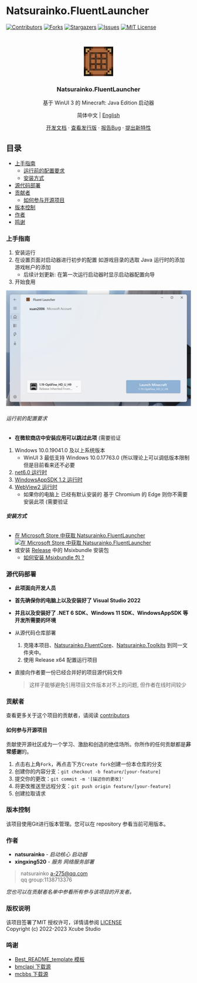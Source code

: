 # Natsurainko.FluentLauncher

<!-- PROJECT SHIELDS -->

[![Contributors][contributors-shield]][contributors-url]
[![Forks][forks-shield]][forks-url]
[![Stargazers][stars-shield]][stars-url]
[![Issues][issues-shield]][issues-url]
[![MIT License][license-shield]][license-url]

<!-- PROJECT LOGO -->
<br />

<p align="center">
  <a href="https://github.com/Xcube-Studio/Natsurainko.FluentLauncher/">
    <img src="docs/images/AppIcon.png" alt="Logo" width="80" height="80">
  </a>

  <h3 align="center">Natsurainko.FluentLauncher</h3>
  <p align="center">
    基于 WinUI 3 的 Minecraft: Java Edition 启动器
    <br />
    <p align="center">
      简体中文 |
      <a href="https://github.com/Xcube-Studio/Natsurainko.FluentLauncher/docs/README_EN.md">English</a>
    </p>
    <p align="center">
      <a href="https://github.com/Xcube-Studio/Natsurainko.FluentLauncher">开发文档</a>
      ·
      <a href="https://github.com/Xcube-Studio/Natsurainko.FluentLauncher/releases">查看发行版</a>
      ·
      <a href="https://github.com/Xcube-Studio/Natsurainko.FluentLauncher/issues">报告Bug</a>
      ·
      <a href="https://github.com/Xcube-Studio/Natsurainko.FluentLauncher/issues">提出新特性</a>
    </p>
  </p>
</p>


## 目录

- [上手指南](#上手指南)
  - [运行前的配置要求](#运行前的配置要求)
  - [安装方式](#安装方式)
- [源代码部署](#源代码部署)
- [贡献者](#贡献者)
  - [如何参与开源项目](#如何参与开源项目)
- [版本控制](#版本控制)
- [作者](#作者)
- [鸣谢](#鸣谢)

### 上手指南
  
1. 安装运行
2. 在设置页面对启动器进行初步的配置 如游戏目录的选取 Java 运行时的添加 游戏帐户的添加
    + 后续计划更新: 在第一次运行启动器时显示启动器配置向导
3. 开始食用

<a href="https://github.com/Xcube-Studio/Natsurainko.FluentLauncher/">
  <img src="docs/images/Main.png" alt="main">
</a>

###### 运行前的配置要求
+ **在微软商店中安装应用可以跳过此项** (需要验证

1. Windows 10.0.19041.0 及以上系统版本
    + WinUI 3 最低支持 Windows 10.0.17763.0 (所以理论上可以调低版本限制 但是目前看来还不必要
2. [net6.0 运行时](https://dotnet.microsoft.com/zh-cn/download/dotnet/6.0)
3. [WindowsAppSDK 1.2 运行时](https://learn.microsoft.com/zh-cn/windows/apps/windows-app-sdk/downloads)
4. [WebView2 运行时](https://developer.microsoft.com/zh-cn/microsoft-edge/webview2/consumer/)
    + 如果你的电脑上 已经有默认安装的 基于 Chromium 的 Edge 则你不需要安装此项 (需要验证

###### **安装方式**

+ [在 Microsoft Store 中获取 Natsurainko.FluentLauncher](https://apps.microsoft.com/store/detail/natsuriankofluentlauncher/9p4nqqxq942p?hl=zh-cn&gl=cn)  
 [![在 Microsoft Store 中获取 Natsurainko.FluentLauncher](https://user-images.githubusercontent.com/76810494/189479518-fc0f18a9-b0a4-4a63-8e7b-27a4284d93af.png)](https://apps.microsoft.com/store/detail/natsuriankofluentlauncher/9p4nqqxq942p?hl=zh-cn&gl=cn)
+ 或安装 [Release](https://github.com/Xcube-Studio/Natsurainko.FluentLauncher/releases) 中的 Msixbundle 安装包
    + [如何安装 Msixbundle 包 ?](https://github.com/Xcube-Studio/Natsurainko.FluentLauncher/wiki/%E5%A6%82%E4%BD%95%E5%AE%89%E8%A3%85-Msixbundle-%E5%8C%85)

### 源代码部署
+ **此项面向开发人员**
+ **首先确保你的电脑上以及安装好了 Visual Studio 2022**
+ **并且以及安装好了 .NET 6 SDK、Windows 11 SDK、WindowsAppSDK 等开发所需要的环境**

+ 从源代码仓库部署
  1. 克隆本项目、[Natsurainko.FluentCore](https://github.com/Xcube-Studio/Natsurainko.FluentCore)、[Natsurainko.Toolkits](https://github.com/natsurainko/Natsurainko.Toolkits) 到同一文件夹中。 
  2. 使用 Release x64 配置运行项目 

+ 直接向作者要一份已经合并好的项目源代码文件
  > 这样子能够避免引用项目文件版本对不上的问题, 但作者在线时间较少

### 贡献者

查看更多关于这个项目的贡献者，请阅读 [contributors](https://github.com/Xcube-Studio/Natsurainko.FluentLauncher/graphs/contributors) 

#### 如何参与开源项目

贡献使开源社区成为一个学习、激励和创造的绝佳场所。你所作的任何贡献都是**非常感谢**的。

1. 点击右上角`Fork`，再点击下方`Create fork`创建一份本仓库的分支
2. 创建你的内容分支：`git checkout -b feature/[your-feature]`
3. 提交你的更改：`git commit -m '[描述你的更改]'`
4. 将更改推送至远程分支：`git push origin feature/[your-feature]`
5. 创建拉取请求

### 版本控制

该项目使用Git进行版本管理。您可以在 repository 参看当前可用版本。

### 作者

* **natsurainko** - *启动核心 启动器*
* **xingxing520** - *服务 网络服务部署*

> natsurainko a-275@qq.com  
> qq group:1138713376

*您也可以在贡献者名单中参看所有参与该项目的开发者。*

### 版权说明

该项目签署了MIT 授权许可，详情请参阅 [LICENSE](LICENSE)  
Copyright (c) 2022-2023 Xcube Studio

### 鸣谢

- [Best_README_template 模板](https://github.com/shaojintian/Best_README_template)
- [bmclapi 下载源](https://bmclapidoc.bangbang93.com/)
- [mcbbs 下载源](https://download.mcbbs.net)

<!-- links -->
[your-project-path]:Xcube-Studio/Natsurainko.FluentLauncher
[contributors-shield]: https://img.shields.io/github/contributors/Xcube-Studio/Natsurainko.FluentLauncher.svg?style=flat-square
[contributors-url]: https://github.com/Xcube-Studio/Natsurainko.FluentLauncher/graphs/contributors
[forks-shield]: https://img.shields.io/github/forks/Xcube-Studio/Natsurainko.FluentLauncher.svg?style=flat-square
[forks-url]: https://github.com/Xcube-Studio/Natsurainko.FluentLauncher/network/members
[stars-shield]: https://img.shields.io/github/stars/Xcube-Studio/Natsurainko.FluentLauncher.svg?style=flat-square
[stars-url]: https://github.com/Xcube-Studio/Natsurainko.FluentLauncher/stargazers
[issues-shield]: https://img.shields.io/github/issues/Xcube-Studio/Natsurainko.FluentLauncher.svg?style=flat-square
[issues-url]: https://img.shields.io/github/issues/Xcube-Studio/Natsurainko.FluentLauncher.svg
[license-shield]: https://img.shields.io/github/license/Xcube-Studio/Natsurainko.FluentLauncher.svg?style=flat-square
[license-url]: https://github.com/Xcube-Studio/Natsurainko.FluentLauncher/blob/master/LICENSE.txt
